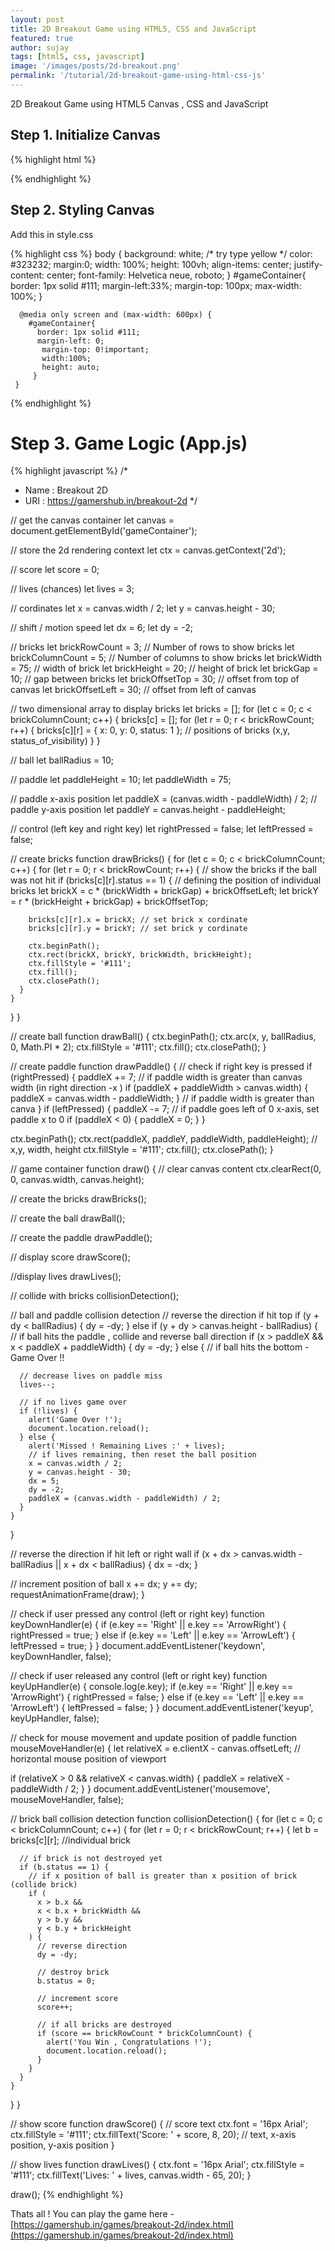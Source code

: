 ```yaml
---
layout: post
title: 2D Breakout Game using HTML5, CSS and JavaScript
featured: true
author: sujay
tags: [html5, css, javascript]
image: '/images/posts/2d-breakout.png'
permalink: '/tutorial/2d-breakout-game-using-html-css-js'
---
```



2D Breakout Game using HTML5 Canvas , CSS and JavaScript

## Step 1. Initialize Canvas

{% highlight html %}
<html>
  <head>
    <title>Gamershub - Breakout 2D</title>
    <link rel="stylesheet" type="text/css" href="style.css"/>
   </head>
  <body>
     <canvas id="gameContainer" width="480" height="320"></canvas>
    <script src="app.js"></script>
  </body>
</html>
{% endhighlight %}

## Step 2. Styling Canvas

Add this in style.css

{% highlight css %}
      body {
        background: white; /* try type yellow */
        color: #323232;
        margin:0;
        width: 100%;
        height: 100vh;
        align-items: center;
        justify-content: center;
        font-family: Helvetica neue, roboto;
      }
      #gameContainer{
          border: 1px solid #111;
          margin-left:33%;
          margin-top: 100px;
          max-width: 100%;
      }


      @media only screen and (max-width: 600px) {
        #gameContainer{
          border: 1px solid #111;
          margin-left: 0;
           margin-top: 0!important;
           width:100%;
           height: auto;
         }
     }
{% endhighlight %}

# Step 3. Game Logic (App.js)

{% highlight javascript %}
/*
* Name : Breakout 2D
* URI : https://gamershub.in/breakout-2d
*/


// get the canvas container
let canvas = document.getElementById('gameContainer');

// store the 2d rendering context
let ctx = canvas.getContext('2d');

// score
let score = 0;

// lives (chances)
let lives = 3;

// cordinates
let x = canvas.width / 2;
let y = canvas.height - 30;

// shift / motion speed
let dx = 6;
let dy = -2;

// bricks
let brickRowCount = 3; // Number of rows to show bricks
let brickColumnCount = 5; // Number of columns to show bricks
let brickWidth = 75; // width of brick
let brickHeight = 20; // height of brick
let brickGap = 10; // gap between bricks
let brickOffsetTop = 30; // offset from top of canvas
let brickOffsetLeft = 30; // offset from left of canvas

// two dimensional array to display bricks
let bricks = [];
for (let c = 0; c < brickColumnCount; c++) {
  bricks[c] = [];
  for (let r = 0; r < brickRowCount; r++) {
    bricks[c][r] = { x: 0, y: 0, status: 1 }; // positions of bricks (x,y, status_of_visibility)
  }
}

// ball
let ballRadius = 10;

// paddle
let paddleHeight = 10;
let paddleWidth = 75;

// paddle x-axis position
let paddleX = (canvas.width - paddleWidth) / 2;
// paddle y-axis position
let paddleY = canvas.height - paddleHeight;

// control (left key and right key)
let rightPressed = false;
let leftPressed = false;

// create bricks
function drawBricks() {
  for (let c = 0; c < brickColumnCount; c++) {
    for (let r = 0; r < brickRowCount; r++) {
      // show the bricks if the ball was not hit
      if (bricks[c][r].status == 1) {
        // defining the position of individual bricks
        let brickX = c * (brickWidth + brickGap) + brickOffsetLeft;
        let brickY = r * (brickHeight + brickGap) + brickOffsetTop;

        bricks[c][r].x = brickX; // set brick x cordinate
        bricks[c][r].y = brickY; // set brick y cordinate

        ctx.beginPath();
        ctx.rect(brickX, brickY, brickWidth, brickHeight);
        ctx.fillStyle = '#111';
        ctx.fill();
        ctx.closePath();
      }
    }
  }
}

// create ball
function drawBall() {
  ctx.beginPath();
  ctx.arc(x, y, ballRadius, 0, Math.PI * 2);
  ctx.fillStyle = '#111';
  ctx.fill();
  ctx.closePath();
}

// create paddle
function drawPaddle() {
  // check if right key is pressed
  if (rightPressed) {
    paddleX += 7;
    // if paddle width is greater than canvas width (in right direction -x )
    if (paddleX + paddleWidth > canvas.width) {
      paddleX = canvas.width - paddleWidth;
    }
    // if paddle width is greater than canva
  }
  if (leftPressed) {
    paddleX -= 7;
    // if paddle goes left of 0 x-axis, set paddle x to 0
    if (paddleX < 0) {
      paddleX = 0;
    }
  }

  ctx.beginPath();
  ctx.rect(paddleX, paddleY, paddleWidth, paddleHeight); // x,y, width, height
  ctx.fillStyle = '#111';
  ctx.fill();
  ctx.closePath();
}

// game container
function draw() {
  // clear canvas content
  ctx.clearRect(0, 0, canvas.width, canvas.height);

  // create the bricks
  drawBricks();

  // create the ball
  drawBall();

  // create the paddle
  drawPaddle();

  // display score
  drawScore();

  //display lives
  drawLives();

  // collide with bricks
  collisionDetection();

  // ball and paddle collision detection
  // reverse the direction if hit top
  if (y + dy < ballRadius) {
    dy = -dy;
  } else if (y + dy > canvas.height - ballRadius) {
    // if ball hits the paddle , collide and reverse ball direction
    if (x > paddleX && x < paddleX + paddleWidth) {
      dy = -dy;
    } else {
      // if ball hits the bottom - Game Over !!

      // decrease lives on paddle miss
      lives--;

      // if no lives game over
      if (!lives) {
        alert('Game Over !');
        document.location.reload();
      } else {
        alert('Missed ! Remaining Lives :' + lives);
        // if lives remaining, then reset the ball position
        x = canvas.width / 2;
        y = canvas.height - 30;
        dx = 5;
        dy = -2;
        paddleX = (canvas.width - paddleWidth) / 2;
      }
    }
  }

  // reverse the direction if hit  left or right wall
  if (x + dx > canvas.width - ballRadius || x + dx < ballRadius) {
    dx = -dx;
  }

  // increment position of ball
  x += dx;
  y += dy;
  requestAnimationFrame(draw);
}

// check if user pressed any control (left or right key)
function keyDownHandler(e) {
  if (e.key == 'Right' || e.key == 'ArrowRight') {
    rightPressed = true;
  } else if (e.key == 'Left' || e.key == 'ArrowLeft') {
    leftPressed = true;
  }
}
document.addEventListener('keydown', keyDownHandler, false);

// check if user released any control (left or right key)
function keyUpHandler(e) {
  console.log(e.key);
  if (e.key == 'Right' || e.key == 'ArrowRight') {
    rightPressed = false;
  } else if (e.key == 'Left' || e.key == 'ArrowLeft') {
    leftPressed = false;
  }
}
document.addEventListener('keyup', keyUpHandler, false);

// check for mouse movement and update position of paddle
function mouseMoveHandler(e) {
  let relativeX = e.clientX - canvas.offsetLeft; // horizontal mouse position of viewport

  if (relativeX > 0 && relativeX < canvas.width) {
    paddleX = relativeX - paddleWidth / 2;
  }
}
document.addEventListener('mousemove', mouseMoveHandler, false);

// brick ball collision detection
function collisionDetection() {
  for (let c = 0; c < brickColumnCount; c++) {
    for (let r = 0; r < brickRowCount; r++) {
      let b = bricks[c][r]; //individual brick

      // if brick is not destroyed yet
      if (b.status == 1) {
        // if x position of ball is greater than x position of brick (collide brick)
        if (
          x > b.x &&
          x < b.x + brickWidth &&
          y > b.y &&
          y < b.y + brickHeight
        ) {
          // reverse direction
          dy = -dy;

          // destroy brick
          b.status = 0;

          // increment score
          score++;

          // if all bricks are destroyed
          if (score == brickRowCount * brickColumnCount) {
            alert('You Win , Congratulations !');
            document.location.reload();
          }
        }
      }
    }
  }
}

// show score
function drawScore() {
  // score text
  ctx.font = '16px Arial';
  ctx.fillStyle = '#111';
  ctx.fillText('Score: ' + score, 8, 20); // text, x-axis position, y-axis position
}

// show lives
function drawLives() {
  ctx.font = '16px Arial';
  ctx.fillStyle = '#111';
  ctx.fillText('Lives: ' + lives, canvas.width - 65, 20);
}

draw();
{% endhighlight %}

Thats all ! You can play the game here - [https://gamershub.in/games/breakout-2d/index.html](https://gamershub.in/games/breakout-2d/index.html)
